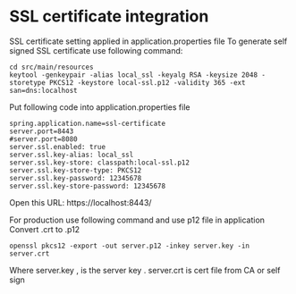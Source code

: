 # SSL certificate integration
SSL certificate setting applied in application.properties file To generate self signed SSL certificate use following command:

```
cd src/main/resources
keytool -genkeypair -alias local_ssl -keyalg RSA -keysize 2048 -storetype PKCS12 -keystore local-ssl.p12 -validity 365 -ext san=dns:localhost
```

Put following code into application.properties file
```
spring.application.name=ssl-certificate
server.port=8443
#server.port=8080
server.ssl.enabled: true
server.ssl.key-alias: local_ssl
server.ssl.key-store: classpath:local-ssl.p12
server.ssl.key-store-type: PKCS12
server.ssl.key-password: 12345678
server.ssl.key-store-password: 12345678
```

Open this URL:
https://localhost:8443/

For production use following command and use p12 file in application Convert .crt to .p12
```
openssl pkcs12 -export -out server.p12 -inkey server.key -in server.crt
```
Where server.key , is the server key . server.crt is cert file from CA or self sign
